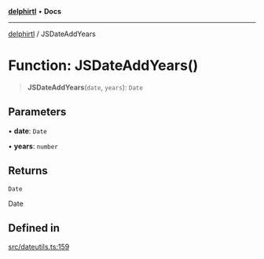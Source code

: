 [**delphirtl**](../README.md) • **Docs**

***

[delphirtl](../globals.md) / JSDateAddYears

# Function: JSDateAddYears()

> **JSDateAddYears**(`date`, `years`): `Date`

## Parameters

• **date**: `Date`

• **years**: `number`

## Returns

`Date`

Date

## Defined in

[src/dateutils.ts:159](https://github.com/chuacw/delphirtl/blob/81e46ed8e71de73f45f9b80059b720517cfde254/src/dateutils.ts#L159)
